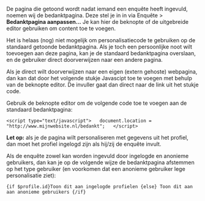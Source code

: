 De pagina die getoond wordt nadat iemand een enquête heeft ingevuld,
noemen wij de bedanktpagina. Deze stel je in in via Enquête \>
**Bedanktpagina aanpassen...** Je kan hier de beknopte of de uitgebreide
editor gebruiken om content toe te voegen.

Het is helaas (nog) niet mogelijk om personalisatiecode te gebruiken op
de standaard getoonde bedanktpagina. Als je toch een persoonlijke noot
wilt toevoegen aan deze pagina, kan je de standaard bedanktpagina
overslaan, en de gebruiker direct doorverwijzen naar een andere pagina.

Als je direct wilt doorverwijzen naar een eigen (extern gehoste)
webpagina, dan kan dat door het volgende stukje Javascipt toe te voegen
met behulp van de beknopte editor. De invuller gaat dan direct naar de
link uit het stukje code.

Gebruik de beknopte editor om de volgende code toe te voegen aan de
standaard bedanktpagina:

`<script type="text/javascript">   document.location = "http://www.mijnwebsite.nl/bedankt";   </script>`

**Let op:** als je de pagina wilt personaliseren met gegevens uit het
profiel, dan moet het profiel ingelogd zijn als hij/zij de enquête
invult.

Als de enquête zowel kan worden ingevuld door ingelogde en anonieme
gebruikers, dan kan je op de volgende wijze de bedanktpagina afstemmen
op het type gebruiker (en voorkomen dat een anonieme gebruiker lege
personalisatie ziet):

`{if $profile.id}Toon dit aan ingelogde profielen {else} Toon dit aan aan anonieme gebruikers {/if}`

